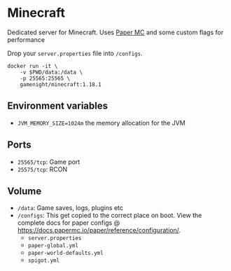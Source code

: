 # Minecraft

Dedicated server for Minecraft.
Uses [Paper MC](https://docs.papermc.io/paper/) and some custom flags for performance

Drop your `server.properties` file into `/configs`.

```
docker run -it \
    -v $PWD/data:/data \
    -p 25565:25565 \
    gamenight/minecraft:1.18.1
```


## Environment variables

- `JVM_MEMORY_SIZE=1024m` the memory allocation for the JVM

## Ports

- `25565/tcp`: Game port
- `25575/tcp`: RCON

## Volume

- `/data`: Game saves, logs, plugins etc
- `/configs`: This get copied to the correct place on boot. View the complete docs for paper configs @ https://docs.papermc.io/paper/reference/configuration/.
    - `server.properties`
    - `paper-global.yml`
    - `paper-world-defaults.yml`
    - `spigot.yml`
